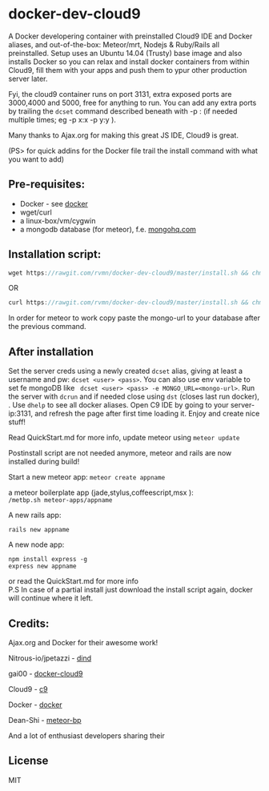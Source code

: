 docker-dev-cloud9
=================

A Docker developering container with preinstalled Cloud9 IDE and Docker aliases, and out-of-the-box: Meteor/mrt, Nodejs & Ruby/Rails all preinstalled.
Setup uses an Ubuntu 14.04 (Trusty) base image and also installs Docker so you can relax and install docker containers from within Cloud9, 
fill them with your apps and push them to ypur other production server later. 

Fyi, the cloud9 container runs on port 3131, extra exposed ports are 3000,4000 and 5000, free for anything to run.
You can add any extra ports by trailing the ```dcset``` command described beneath with -p <PORT>:<PORT> (if needed multiple times; eg -p x:x -p y:y ).

Many thanks to Ajax.org for making this great JS IDE, Cloud9 is great.

(PS> for quick addins for the Docker file trail the install command with what you want to add)

Pre-requisites:
----
  - Docker  - see [docker]
  - wget/curl
  - a linux-box/vm/cygwin
  - a mongodb database (for meteor), f.e. [mongohq.com](http://mongohq.com)
 
Installation script:
----
```js
wget https://rawgit.com/rvmn/docker-dev-cloud9/master/install.sh && chmod +x install.sh && ./install.sh 
```
OR
```js
curl https://rawgit.com/rvmn/docker-dev-cloud9/master/install.sh && chmod +x install.sh && ./install.sh 
```
In order for meteor to work copy paste the mongo-url to your database after the previous command.

After installation
------
Set the server creds using a newly created ``` dcset ``` alias, giving at least a username and pw: ``` dcset <user> <pass> ```. You can also
use env variable to set fe mongoDB like ``` dcset <user> <pass> -e MONGO_URL=<mongo-url>```.
Run the server with ``` dcrun ``` and if needed close using ``` dst ``` (closes last run docker), . Use ``` dhelp ``` to see all docker aliases. 
Open C9 IDE by going to your server-ip:3131, and refresh the page after first time loading it.
Enjoy and create nice stuff!

Read QuickStart.md for more info, update meteor using ``` meteor update ```

Postinstall script are not needed anymore, meteor and rails are now installed during build! 

Start a new meteor app:
```meteor create appname```
	
a meteor boilerplate app (jade,stylus,coffeescript,msx ):  
```/metbp.sh meteor-apps/appname```				

A new rails app:

```rails new appname```					
											        
A new node app:									    
```												      
npm install express -g							     
express new appname				     				
```													  
or read the QuickStart.md for more info				   
P.S In case of a partial install just download the install script again, docker will continue
where it left.

Credits:
----
Ajax.org and Docker for their awesome work!

Nitrous-io/jpetazzi - [dind]

gai00  - [docker-cloud9]

Cloud9 - [c9]

Docker - [docker]

Dean-Shi - [meteor-bp]

And a lot of enthusiast developers sharing their 

License
----

MIT

[dind]:https://github.com/nitrous-io/ubuntu-dind
[docker-cloud9]:https://github.com/gai00/docker-cloud9
[mongohq]:https://www.mongohq.com/
[c9]:http://cloud9.io
[docker]:http://docker.io
[meteor-bp]:https://github.com/Dean-Shi/Meteor-Boilerplate.git
